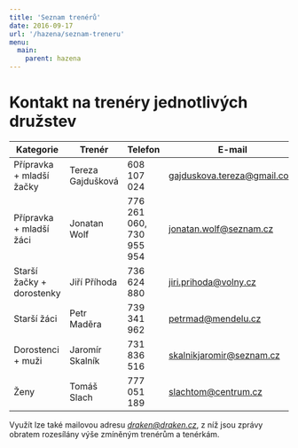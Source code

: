 ```yaml
---
title: 'Seznam trenérů'
date: 2016-09-17
url: '/hazena/seznam-treneru'
menu:
  main:
    parent: hazena
---
```


# Kontakt na trenéry jednotlivých družstev

Kategorie                   | Trenér            | Telefon       | E-mail
----------------------------|-------------------|---------------|-------------
Přípravka + mladší žačky    | Tereza Gajdušková | 608 107 024   | gajduskova.tereza@gmail.com
Přípravka + mladší žáci     | Jonatan Wolf      | 776 261 060, 730 955 954 | jonatan.wolf@seznam.cz
Starší žačky + dorostenky   | Jiří Příhoda      | 736 624 880   |  jiri.prihoda@volny.cz
Starší žáci                 | Petr Maděra       | 739 341 962   | petrmad@mendelu.cz
Dorostenci + muži           | Jaromír Skalník   | 731 836 516   | skalnikjaromir@seznam.cz
Ženy                        | Tomáš Slach       | 777 051 189   | slachtom@centrum.cz


Využít lze také mailovou adresu *draken@draken.cz*, z níž jsou zprávy obratem rozesílány výše zmíněným trenérům a tenérkám.